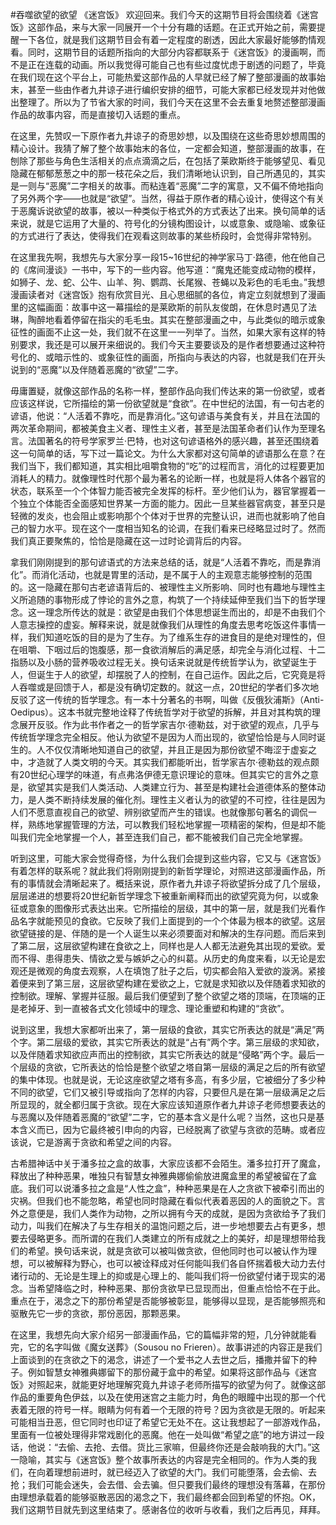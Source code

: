 #吞噬欲望的欲望 《迷宫饭》
欢迎回来。我们今天的这期节目将会围绕着《迷宫饭》这部作品，来与大家一同展开一个十分有趣的话题。在正式开始之前，需要提醒一下各位，就是我们这期节目会有着一定程度的剧透，因此大家最好能够酌情观看。同时，这期节目的话题所指向的大部分内容都联系于《迷宫饭》的漫画啊，而不是正在连载的动画。所以我觉得可能自己也有些过度忧虑于剧透的问题了，毕竟在我们现在这个平台上，可能热爱这部作品的人早就已经了解了整部漫画的故事始末，甚至一些由作者九井谅子进行编织安排的细节，可能大家都已经发现并对他做出整理了。所以为了节省大家的时间，我们今天在这里不会去重复地赘述整部漫画作品的故事内容，而是直接切入话题的重点。

在这里，先赞叹一下原作者九井谅子的奇思妙想，以及围绕在这些奇思妙想周围的精心设计。我猜了解了整个故事始末的各位，一定都会知道，整部漫画的故事，在刨除了那些与角色生活相关的点点滴滴之后，在包括了莱欧斯终于能够望见、看见隐藏在郁郁葱葱之中的那一枝花朵之后，我们清晰地认识到，自己所遇见的，其实是一则与“恶魔”二字相关的故事。而粘连着“恶魔”二字的寓意，又不偏不倚地指向了另外两个字——也就是“欲望”。当然，得益于原作者的精心设计，使得这个有关于恶魔诉说欲望的故事，被以一种类似于格式外的方式表达了出来。换句简单的话来说，就是它运用了大量的、符号化的分镜构图设计，以或意象、或隐喻、或象征的方式进行了表达，使得我们在观看这则故事的某些桥段时，会觉得非常特别。

在这里我先啊，我想先与大家分享一段15~16世纪的神学家马丁·路德，他在他自己的《席间漫谈》一书中，写下的一些内容。他写道：“魔鬼还能变成动物的模样，如狮子、龙、蛇、公牛、山羊、狗、鹦鹉、长尾猴、苍蝇以及彩色的毛毛虫。”我想漫画读者对《迷宫饭》抱有欣赏目光、且心思细腻的各位，肯定立刻就想到了漫画里的这幅画面：故事中这一幕描绘的是莱欧斯的前队友俊朗，在休息时遇见了法琳，陶醉地看着停留在指尖的毛毛虫。其实在整部漫画之中，与此类似的暗示或象征性的画面不止这一处，我们就不在这里一一列举了。当然，如果大家有这样的特别要求，我还是可以展开来细说的。我们今天主要要谈及的是作者想要通过这种符号化的、或暗示性的、或象征性的画面，所指向与表达的内容，也就是我们在开头说到的“恶魔”以及伴随着恶魔的“欲望”二字。

毋庸置疑，就像这部作品的名称一样，整部作品向我们传达来的第一份欲望，或者应该这样说，它所描绘的第一份欲望就是“食欲”。在中世纪的法国，有一句古老的谚语，他说：“人活着不靠吃，而是靠消化。”这句谚语与美食有关，并且在法国的两次革命期间，都被美食主义者、理性主义者，甚至是法国革命者们认作为至理名言。法国著名的符号学家罗兰·巴特，也对这句谚语格外的感兴趣，甚至还围绕着这一句简单的话，写下过一篇论文。为什么大家都对这句简单的谚语那么在意？在我们当下，我们都知道，其实相比咀嚼食物的“吃”的过程而言，消化的过程要更加消耗人的精力。就像理性时代那个最为著名的论断一样，也就是将人体各个器官的状态，联系至一个个体智力能否被完全发挥的标杆。至少他们认为，器官掌握着一个独立个体能否全面感知世界某一方面的能力。因此一旦某些器官病变，甚至只是轻微的发炎，也会阻止或影响那个个体对于世界的完整认识，进而也就影响了他自己的智力水平。现在这个一度相当知名的论调，在我们看来已经略显过时了。然而我们真正要聚焦的，恰恰是隐藏在这一过时论调背后的内容。

拿我们刚刚提到的那句谚语式的方法来总结的话，就是“人活着不靠吃，而是靠消化”。而消化活动，也就是胃里的活动，是不属于人的主观意志能够控制的范围的。这一隐藏在那句古老谚语背后的、被理性主义所影响、同时也有趣地与理性主义所追随的事物形成了悖论的言外之意，构筑了一个持续延伸至我们当下的哲学理念。这一理念所传达的就是：欲望是由我们个体思想诞生而出的，却是不由我们个人意志操控的虚妄。解释来说，就是就像我们从理性的角度去思考吃饭这件事情一样，我们知道吃饭的目的是为了生存。为了维系生存的进食目的是绝对理性的，但在咀嚼、下咽过后的饱腹感，那一食欲消解后的满足感，却完全与消化过程、十二指肠以及小肠的营养吸收过程无关。换句话来说就是传统哲学认为，欲望诞生于人，但诞生于人的欲望，却摆脱了人的控制，在自己运作。因此之后，它究竟是将人吞噬或是回馈于人，都是没有确切定数的。就这一点，20世纪的学者们多次地反驳了这一传统的哲学理念。有一本十分著名的书啊，叫做《反俄狄浦斯》（Anti-Oedipus）。这本书就完整地诠释了传统哲学对于欲望的拆解，并且对其构筑的理念展开反驳。作为此书作者之一的哲学家吉尔·德勒兹，对于欲望的观点，几乎与传统哲学理念完全相反。他认为欲望不是因为人而出现的，欲望恰恰是与人同时诞生的。人不仅仅清晰地知道自己的欲望，并且正是因为那份欲望不晦涩于虚妄之中，才造就了人类文明的今天。其实我们都能听出，哲学家吉尔·德勒兹的观点颇有20世纪心理学的味道，有点弗洛伊德无意识理论的意味。但其实它的言外之意是，欲望其实是我们人类活动、人类建立行为、甚至是构建社会道德体系的整体动力，是人类不断持续发展的催化剂。理性主义者认为的欲望的不可控，往往是因为人们不愿意直视自己的欲望、辨别欲望而产生的错误。也就像那句著名的调侃一样，熟练地掌握管理的方法，可以教我们轻松地掌握一项精密的架构，但是却不能叫我们完全地掌握一个人，甚至连我们自己，都不能被我们自己完全地掌握。

听到这里，可能大家会觉得奇怪，为什么我们会提到这些内容，它又与《迷宫饭》有着怎样的联系呢？就此我们将刚刚提到的新哲学理论，对照进这部漫画作品，所有的事情就会清晰起来了。概括来说，原作者九井谅子将欲望拆分成了几个层级，层层递进的想要将20世纪新哲学理念下被重新阐释而出的欲望究竟为何，以或象征或意象的图像形式表达出来。它所描绘的层级，其中的第一层，就是我们光看作品名字就能预见的食欲。它反映了我们上面提到的一个个体最为根本的欲望。这层欲望链接的是、伴随的是一个人诞生以来必须要面对和解决的生存问题。而后来到了第二层，这层欲望构建在食欲之上，同样也是人人都无法避免其出现的爱欲。爱而不得、患得患失、情欲之爱与嫉妒之心的纠葛。从历史的角度来看，以无论是宏观还是微观的角度去观察，人在填饱了肚子之后，切实都会陷入爱欲的漩涡。紧接着便来到了第三层，这层欲望构建在爱欲之上，它就是求知欲以及伴随着求知欲的控制欲。理解、掌握并征服。最后我们便望到了整个欲望之塔的顶端，在顶端的正是老掉牙、到一直被各式文化领域中的理念、理论重塑和构建的“贪欲”。

说到这里，我想大家都听出来了，第一层级的食欲，其实它所表达的就是“满足”两个字。第二层级的爱欲，其实它所表达的就是“占有”两个字。第三层级的求知欲，以及伴随着求知欲应声而出的控制欲，其实它所表达的就是“侵略”两个字。最后一个层级的贪欲，它所表达的恰恰是整个欲望之塔自第一层级的满足之后的所有欲望的集中体现。也就是说，无论这座欲望之塔有多高，有多少层，它被细分了多少种不同的欲望，它们又被引导或指向了怎样的内容，只要但凡是在第一层级满足之后所显现的，就全都归属于贪欲。现在大家应该知道原作者九井谅子老师想要表达的与恶魔以及伴随着恶魔的“欲望”二字，它的基本含义是什么呢？当然，这也只是基本含义而已，因为它最终被引申向的内容，已经脱离了欲望与贪欲的范畴。或者应该说，它是游离于贪欲和希望之间的内容。

古希腊神话中关于潘多拉之盒的故事，大家应该都不会陌生。潘多拉打开了魔盒，释放出了种种恶果，唯独只有智慧女神雅典娜偷偷放进魔盒里的希望被留在了盒底。我们可以说潘多拉之盒是“人性之盒”，种种恶果是在人之贪欲下被牵引而出的灾祸。但我们也不能忽略，希望也同时隐藏在看似代表着恶因的人的面貌之下。言外之意便是，我们人类作为动物，之所以拥有今天的成就，是因为贪欲给予了我们动力，叫我们在解决了与生存相关的温饱问题之后，进一步地想要去占有更多，想要去侵略更多。而所谓的在我们人类建立的所有成就之上的美好，却是理想带给我们的希望。换句话来说，就是贪欲可以被叫做贪欲，但他同时也可以被认作为理想，可以被解释为野心，也可以被诠释成对任何能叫我们各自怀揣着极大动力去付诸行动的、无论是生理上的抑或是心理上的、能叫我们将一份欲望付诸于现实的渴念。当希望降临之时，种种恶果、那份贪欲早已显现而出，但重点恰恰不在于此。重点在于，渴念之下的那份希望是否能够被彰显，能够得以显现，是否能够照亮和驱散先它一步的贪欲，那份恶因，那颗恶果。

在这里，我想先向大家介绍另一部漫画作品，它的篇幅非常的短，几分钟就能看完，它的名字叫做《魔女送葬》（Sousou no Frieren）。故事讲述的内容正是我们上面谈到的在贪欲之下的渴念，讲述了一个爱书之人去世之后，播撒并留下的种子。例如智慧女神雅典娜留下的那份藏于盒中的希望。如果将这部作品与《迷宫饭》对照起来，就能更好地理解究竟九井谅子老师所描写的欲望为何了。就像这部作品的重要角色伊兹，以及在使用迷宫之主能力时，角色的眼瞳中出现的那一个代表着无限的符号一样。眼睛为何有着一个无限的符号？因为贪欲是无限的。听起来可能相当丑恶，但它同时也印证了希望它无处不在。这让我想起了一部游戏作品，里面有一位被处理得非常戏剧化的恶魔。他在一处叫做“希望之底”的地方讲过一段话，他说：“去偷、去抢、去借。货比三家嘛，但最终你还是会敲响我的大门。”这一隐喻，其实与《迷宫饭》整个故事所表达的内容是完全相同的。作为人类的我们，在向着理想前进时，就已经迈入了欲望的大门。我们可能堕落，会去偷、去抢；我们可能会迷失，会去借、会去骗。但只要我们最终的理想没有落幕，在那份由理想承载着的能够驱散恶因的渴念之下，我们最终都会回到希望的怀抱。OK，我们这期节目就先到这里结束了。感谢各位的收听与收看，我们之后再见，拜拜。